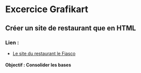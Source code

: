 # Excercice Grafikart

## Créer un site de restaurant que en HTML

### Lien :
- [Le site du restaurant le Fiasco](https://allantur.github.io/Genese/Developpeur/HTML-CSS-JavaScript/001-Ma_premiere_page/demo.html)

#### Objectif : Consolider les bases